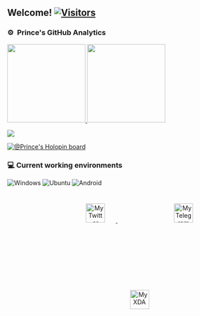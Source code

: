 <h2>Welcome! <a href="https://github.com/Princesah09"> <img src="https://visitor-badge.laobi.icu/badge?page_id=Princesah09" alt="Visitors"></a></h2>

  
### ⚙️ &nbsp;Prince's GitHub Analytics
<p align="left">
<a href="https://github.com/Princesah09">
  <img height="180em" src="https://github-stats-alpha.vercel.app/api?username=Princesah09&cc=000&tc=fff&ic=fff&bc=000&count_private=true&include_all_commits=true" />
</a>
<a href="https://github.com/Princesah09">
  <img height="180em" src="https://github-readme-stats.vercel.app/api/top-langs/?username=Princesah09&theme=vision-friendly-dark&count_private=true&layout=compact&langs_count=8&hide_border=true" />
</a>
</p>
<p align = "left">
 <img src="https://github-readme-activity-graph.cyclic.app/graph?username=Princesah09&theme=high-contrast">
</p>  

[![@Prince's Holopin board](https://holopin.io/api/user/board?user=Princesah09)](https://holopin.io/@Princesah09)




### 💻 Current working environments
![Windows](https://img.shields.io/badge/Windows-0078D6?style=for-the-badge&logo=windows&logoColor=white)
![Ubuntu](https://img.shields.io/badge/Ubuntu-E95420?style=for-the-badge&logo=ubuntu&logoColor=white)
![Android](https://img.shields.io/badge/Android-3DDC84?style=for-the-badge&logo=android&logoColor=white)


<p align = "center">
<a href="https://twitter.com/Princesah009">
  <img alt="My Twitter account" width="44px" style="margin: 25px 25px 130px 130px;" src="https://cdn.jsdelivr.net/npm/simple-icons@v3/icons/twitter.svg" />
</a>
<a href="https://t.me/Princesah09">
  <img alt="My Telegram account" width="44px" style="margin: 25px 25px 130px 130px;" src="https://cdn.jsdelivr.net/npm/simple-icons@v3/icons/telegram.svg" />
</a> 
  <a href="https://forum.xda-developers.com/m/ksauraj.11493659/">
  <img alt="My XDA" width="44px" style="margin: 25px 25px 130px 130px;" src="https://cdn.jsdelivr.net/npm/simple-icons@3.3.0/icons/xdadevelopers.svg" />
</a>
</p>
 
